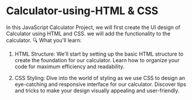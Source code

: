 # Calculator-using-HTML & CSS
In this JavaScript Calculator Project, we will first create the UI design of Calculator using HTML and CSS. we will add the functionality to the calculator. 
🔍 What you'll learn:
1. HTML Structure: We'll start by setting up the basic HTML structure to create the foundation for our calculator. Learn how to organize your code for maximum efficiency and readability.

2. CSS Styling: Dive into the world of styling as we use CSS to design an eye-catching and responsive interface for our calculator. Discover tips and tricks to make your design visually appealing and user-friendly.
